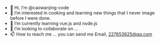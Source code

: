 - 👋 Hi, I’m @caowanjing-code
- 👀 I’m interested in cooking and learning new things that I never image before I were done.
- 🌱 I’m currently learning vue.js and node.js
- 💞️ I’m looking to collaborate on ...
- 📫 How to reach me ... you can send me Email, 227653625@qq.com 

<!---
caowanjing-code/caowanjing-code is a ✨ special ✨ repository because its `README.md` (this file) appears on your GitHub profile.
You can click the Preview link to take a look at your changes.
--->
